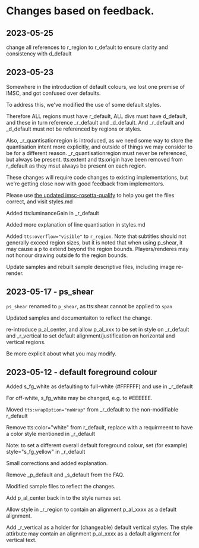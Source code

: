 # Changes based on feedback.

## 2023-05-25

change all references to r_region to r_default to ensure clarity and consistency with d_default

## 2023-05-23

Somewhere in the introduction of default colours, we lost one premise of IMSC, and got confused over defaults.

To address this, we've modified the use of some default styles.

Therefore ALL regions must have r_default, ALL divs must have d_default, and these in turn reference _r_default and _d_default.  And _r_default and _d_default must not be referenced by regions or styles.

Also, _r_quantisationregion is introduced, as we need some way to store the quantisation intent more explicitly, and outside of things we may consider to be for a different reason.  _r_quantisationregion must never be referenced, but always be present.  tts:extent and tts:origin have been removed from r_default as they msut always be present on each region.

These changes will require code changes to existing implementations, but we're getting close now with good feedback from implementors.

Please use [the updated imsc-rosetta-qualify](https://imsc-rosetta.github.io/imsc-rosetta-qualify/) to help you get the files correct, and visit styles.md

Added tts:luminanceGain in _r_default

Added more explanation of line quantisation in styles.md

Added `tts:overflow="visible"` to `r_region`.  Note that subtitles should not generally exceed region sizes, but it is noted that when using p_shear, it may cause a p to extend beyond the region bounds.  Players/renderes may not honour drawing outside fo the region bounds.

Update samples and rebuilt sample descriptive files, including image re-render.


## 2023-05-17 - ps_shear

`ps_shear` renamed to `p_shear`, as tts:shear cannot be applied to `span`

Updated samples and documentaiton to reflect the change.

re-introduce p_al_center, and allow p_al_xxx to be set in style on _r_default and _r_vertical to set default alignment/justification on horizontal and vertical regions.

Be more explicit about what you may modify.

## 2023-05-12 - default foreground colour

Added s_fg_white as defaulting to full-white (#FFFFFF) and use in _r_default

For off-white, s_fg_white may be changed, e.g. to #EEEEEE.

Moved `tts:wrapOption="noWrap"` from _r_default to the non-modifiable r_default

Remove tts:color="white" from r_default, replace with a requirmeent to have a color style mentioned in _r_default

Note: to set a different overall default foreground colour, set (for example) style="s_fg_yellow" in _r_default

Small corrections and added explanation.

Remove _p_default and _s_default from the FAQ.

Modified sample files to reflect the changes.

Add p_al_center back in to the style names set.

Allow style in _r_region to contain an alignment p_al_xxxx as a default alignment.

Add _r_vertical as a holder for (changeable) default vertical styles.  The style attirbute may contain an alignment p_al_xxxx as a default alignment for vertical text.
